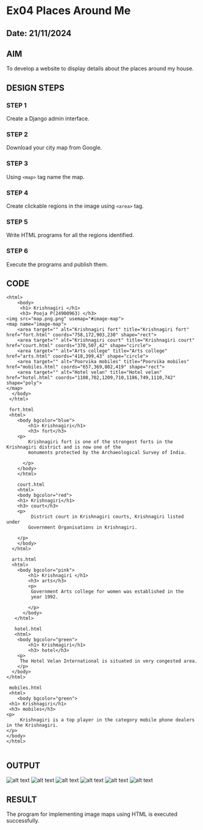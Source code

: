 # Ex04 Places Around Me
## Date: 21/11/2024

## AIM
To develop a website to display details about the places around my house.

## DESIGN STEPS

### STEP 1
Create a Django admin interface.

### STEP 2
Download your city map from Google.

### STEP 3
Using ```<map>``` tag name the map.

### STEP 4
Create clickable regions in the image using ```<area>``` tag.

### STEP 5
Write HTML programs for all the regions identified.

### STEP 6
Execute the programs and publish them.

## CODE
```
<html>
    <body>
     <h1> Krishnagiri </h1>
     <h3> Pooja P(24900963) </h3>
<img src="map.png.png" usemap="#image-map">
<map name="image-map">
    <area target="" alt="Krishnagiri fort" title="Krishnagiri fort" href="fort.html" coords="758,172,903,230" shape="rect">
    <area target="" alt="Krishnagiri court" title="Krishnagiri court" href="court.html" coords="370,507,42" shape="circle">
    <area target="" alt="Arts college" title="Arts college" href="arts.html" coords="418,399,43" shape="circle">
    <area target="" alt="Poorvika mobiles" title="Poorvika mobiles" href="mobiles.html" coords="657,369,802,419" shape="rect">
    <area target="" alt="Hotel velan" title="Hotel velan" href="hotel.html" coords="1108,702,1209,710,1186,749,1110,742" shape="poly">
</map>
  </body>
 </html>

 fort.html
 <html>
    <body bgcolor="blue">
        <h1> Krishnagiri</h1>
        <h3> fort</h3>
    <p>
        Krishnagiri fort is one of the strongest forts in the Krishnagiri district and is now one of the 
        monuments protected by the Archaeological Survey of India.
        
      </p>
    </body>
    </html>

    court.html
    <html>
    <body bgcolor="red">
    <h1> Krishnagiri</h1>
    <h3> court</h3>
    <p>
         District court in Krishnagiri courts, Krishnagiri listed under 
        Government Organisations in Krishnagiri.
        
    </p>
    </body>
  </html>

  arts.html
  <html>
    <body bgcolor="pink">
        <h1> Krishnagiri </h1>
        <h3> arts</h3>
        <p>
         Government Arts college for women was established in the 
         year 1992.
         
        </p> 
      </body>
   </html>

   hotel.html
   <html>
    <body bgcolor="green">
        <h1> Krishmagiri</h1>
        <h3> hotel</h3>
    <p>
     The Hotel Velan International is situated in very congested area.
    </p>
  </body>
</html>

 mobiles.html
 <html>
    <body bgcolor="green">
 <h1> Krishnagiri</h1>
 <h3> mobiles</h3>
<p>
     Krishnagiri is a top player in the category mobile phone dealers in the Krishnagiri.
</p>
</body>
</html>
    
```   






## OUTPUT
![alt text](<1 (2).png>)
![alt text](2.png)
![alt text](3.png)
![alt text](4.png)
![alt text](5.png)
![alt text](6.png)
## RESULT
The program for implementing image maps using HTML is executed successfully.
